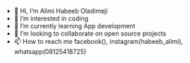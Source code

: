 - 👋 Hi, I’m Alimi Habeeb Oladimeji
- 👀 I’m interested in coding
- 🌱 I’m currently learning App development
- 💞️ I’m looking to collaborate on open source projects
- 📫 How to reach me facebook(), instagram(habeeb_alimi), whatsapp(08125418725)

<!---
oladimeji64/oladimeji64 is a ✨ special ✨ repository because its `README.md` (this file) appears on your GitHub profile.
You can click the Preview link to take a look at your changes.
--->
